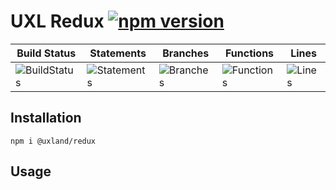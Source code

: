 # UXL Redux [![npm version](https://badge.fury.io/js/%40uxland%2Fredux.svg)](https://badge.fury.io/js/%40uxland%2Fredux)

| Build Status                                    | Statements                                    | Branches                                  | Functions                                   | Lines                               |
| ----------------------------------------------- | --------------------------------------------- | ----------------------------------------- | ------------------------------------------- | ----------------------------------- |
| ![BuildStatus](https://img.shields.io/badge/Build-Passing-brightgreen.svg "Building Status") | ![Statements](https://img.shields.io/badge/Coverage-97.48%25-brightgreen.svg "Make me better!") | ![Branches](https://img.shields.io/badge/Coverage-82.28%25-yellow.svg "Make me better!") | ![Functions](https://img.shields.io/badge/Coverage-93.17%25-brightgreen.svg "Make me better!") | ![Lines](https://img.shields.io/badge/Coverage-97.75%25-brightgreen.svg "Make me better!") |

## Installation

`npm i @uxland/redux`

## Usage
